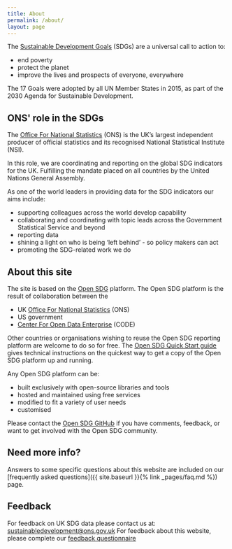 ```yaml
---
title: About
permalink: /about/
layout: page
---
```

The [Sustainable Development Goals](http://www.un.org/sustainabledevelopment/sustainable-development-goals/) (SDGs) are a universal call to action to:
* end poverty
* protect the planet
* improve the lives and prospects of everyone, everywhere

The 17 Goals were adopted by all UN Member States in 2015, as part of the 2030 Agenda for Sustainable Development.

## ONS' role in the SDGs
The [Office For National Statistics](https://www.ons.gov.uk/) (ONS) is the UK’s largest independent producer of official statistics and its recognised National Statistical Institute (NSI).

In this role, we are coordinating and reporting on the global SDG indicators for the UK. Fulfilling the mandate placed on all countries by the United Nations General Assembly.

As one of the world leaders in providing data for the SDG indicators our aims include: 
* supporting colleagues across the world develop capability 
* collaborating and coordinating with topic leads across the Government Statistical Service and beyond
* reporting data
* shining a light on who is being ‘left behind’ - so policy makers can act 
* promoting the SDG-related work we do

## About this site
The site is based on the [Open SDG](https://open-sdg.readthedocs.io/en/latest/) platform. The Open SDG platform is the result of collaboration between the
* UK [Office For National Statistics](https://www.ons.gov.uk/) (ONS) 
* US government
* [Center For Open Data Enterprise](http://opendataenterprise.org/) (CODE)

Other countries or organisations wishing to reuse the Open SDG reporting platform are welcome to do so for free. The [Open SDG Quick Start guide](https://open-sdg.readthedocs.io/en/latest/quick-start/) gives technical instructions on the quickest way to get a copy of the Open SDG platform up and running.

Any Open SDG platform can be:
* built exclusively with open-source libraries and tools
* hosted and maintained using free services 
* modified to fit a variety of user needs 
* customised

Please contact the [Open SDG GitHub](https://github.com/open-sdg/open-sdg) if you have comments, feedback, or want to get involved with the Open SDG community.

## Need more info?
Answers to some specific questions about this website are included on our [frequently asked questions]({{ site.baseurl }}{% link _pages/faq.md %}) page.

## Feedback
For feedback on UK SDG data please contact us at: <sustainabledevelopment@ons.gov.uk>
For feedback about this website, please complete our [feedback questionnaire](https://www.surveymonkey.co.uk/r/SDGfeedback)
